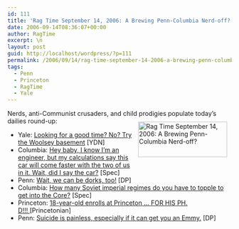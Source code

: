 ```yaml
---
id: 111
title: 'Rag Time September 14, 2006: A Brewing Penn-Columbia Nerd-off?'
date: 2006-09-14T08:36:07+00:00
author: RagTime
excerpt: \n
layout: post
guid: http://localhost/wordpress/?p=111
permalink: /2006/09/14/rag-time-september-14-2006-a-brewing-penn-columbia-nerd-off/
tags:
  - Penn
  - Princeton
  - RagTime
  - Yale
---
```

Nerds, anti-Communist crusaders, and child prodigies populate today&#8217;s dailies round-up:<img height="80" hspace="10" src="http://www.ivygateblog.com/wp-content/uploads/2006/09/ragtime.jpg" width="200" align="right" vspace="10" border="0" alt="Rag Time September 14, 2006: A Brewing Penn-Columbia Nerd-off?" />

  * Yale: [Looking for a good time? No? Try the Woolsey basement](http://www.yaledailynews.com/Article.aspx?ArticleID=33153) [YDN]
  * Columbia: [Hey baby, I know I&#8217;m an engineer, but my calculations say this car will come faster with the two of us in it. Wait, did I say the car?](http://media.www.columbiaspectator.com/media/storage/paper865/news/2006/09/14/News/Seas-Shifts.Gears-2271918.shtml?sourcedomain=www.columbiaspectator.com&MIIHost=media.collegepublisher.com) [Spec]
  * Penn: [Wait, we can be dorks, too!](http://media.www.dailypennsylvanian.com/media/storage/paper882/news/2006/09/14/News/Not-Just.For.Nerds.Anymore-2272160.shtml?sourcedomain=www.dailypennsylvanian.com&MIIHost=media.collegepublisher.com) [DP]
  * Columbia: [How many Soviet imperial regimes do you have to topple to get into the Core?](http://media.www.columbiaspectator.com/media/storage/paper865/news/2006/09/14/Opinion/Staff.Editorial.Artists.On.Campus-2271229.shtml?sourcedomain=www.columbiaspectator.com&MIIHost=media.collegepublisher.com) [Spec]
  * Princeton:&nbsp;[18-year-old&nbsp;enrolls at&nbsp;Princeton &#8230; FOR HIS PH. D!!!&nbsp;](http://www.dailyprincetonian.com/archives/2006/09/14/news/15761.shtml)[Princetonian]
  * Penn: [Suicide is painless, especially if it can get you an Emmy.](http://media.www.dailypennsylvanian.com/media/storage/paper882/news/2006/09/14/News/Emmy-Hopeful.And.Only.A.Junior-2272170.shtml?sourcedomain=www.dailypennsylvanian.com&MIIHost=media.collegepublisher.com) [DP]